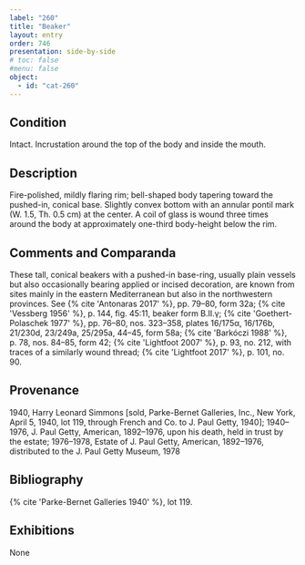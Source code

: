 ```yaml
---
label: "260"
title: "Beaker"
layout: entry
order: 746
presentation: side-by-side
# toc: false
#menu: false 
object:
  - id: "cat-260"
---
```


## Condition

Intact. Incrustation around the top of the body and inside the mouth.

## Description

Fire-polished, mildly flaring rim; bell-shaped body tapering toward the pushed-in, conical base. Slightly convex bottom with an annular pontil mark (W. 1.5, Th. 0.5 cm) at the center. A coil of glass is wound three times around the body at approximately one-third body-height below the rim.

## Comments and Comparanda

These tall, conical beakers with a pushed-in base-ring, usually plain vessels but also occasionally bearing applied or incised decoration, are known from sites mainly in the eastern Mediterranean but also in the northwestern provinces. See {% cite 'Antonaras 2017' %}, pp. 79–80, form 32a; {% cite 'Vessberg 1956' %}, p. 144, fig. 45:11, beaker form B.II.γ; {% cite 'Goethert-Polaschek 1977' %}, pp. 76–80, nos. 323–358, plates 16/175α, 16/176b, 21/230d, 23/249a, 25/295a, 44–45, form 58a; {% cite 'Barkóczi 1988' %}, p. 78, nos. 84–85, form 42; {% cite 'Lightfoot 2007' %}, p. 93, no. 212, with traces of a similarly wound thread; {% cite 'Lightfoot 2017' %}, p. 101, no. 90.

## Provenance

1940, Harry Leonard Simmons [sold, Parke-Bernet Galleries, Inc., New York, April 5, 1940, lot 119, through French and Co. to J. Paul Getty, 1940]; 1940–1976, J. Paul Getty, American, 1892–1976, upon his death, held in trust by the estate; 1976–1978, Estate of J. Paul Getty, American, 1892–1976, distributed to the J. Paul Getty Museum, 1978

## Bibliography

{% cite 'Parke-Bernet Galleries 1940' %}, lot 119.

## Exhibitions

None